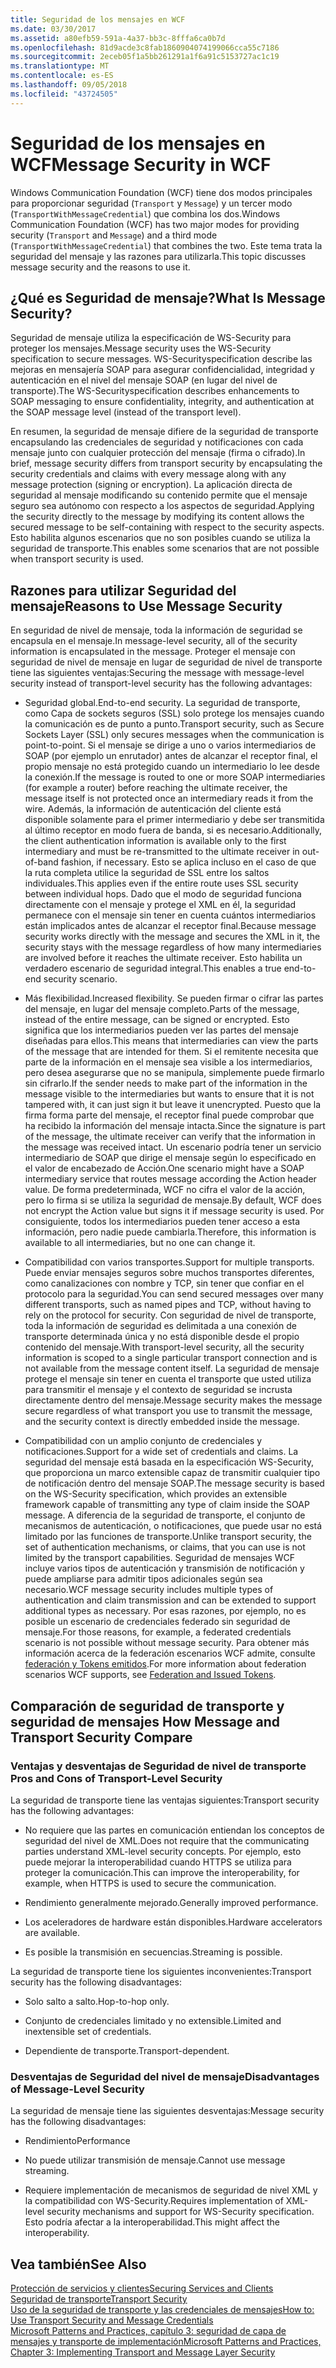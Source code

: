 ```yaml
---
title: Seguridad de los mensajes en WCF
ms.date: 03/30/2017
ms.assetid: a80efb59-591a-4a37-bb3c-8fffa6ca0b7d
ms.openlocfilehash: 81d9acde3c8fab1860904074199066cca55c7186
ms.sourcegitcommit: 2eceb05f1a5bb261291a1f6a91c5153727ac1c19
ms.translationtype: MT
ms.contentlocale: es-ES
ms.lasthandoff: 09/05/2018
ms.locfileid: "43724505"
---
```

# <a name="message-security-in-wcf"></a><span data-ttu-id="98d8b-102">Seguridad de los mensajes en WCF</span><span class="sxs-lookup"><span data-stu-id="98d8b-102">Message Security in WCF</span></span>
<span data-ttu-id="98d8b-103">Windows Communication Foundation (WCF) tiene dos modos principales para proporcionar seguridad (`Transport` y `Message`) y un tercer modo (`TransportWithMessageCredential`) que combina los dos.</span><span class="sxs-lookup"><span data-stu-id="98d8b-103">Windows Communication Foundation (WCF) has two major modes for providing security (`Transport` and `Message`) and a third mode (`TransportWithMessageCredential`) that combines the two.</span></span> <span data-ttu-id="98d8b-104">Este tema trata la seguridad del mensaje y las razones para utilizarla.</span><span class="sxs-lookup"><span data-stu-id="98d8b-104">This topic discusses message security and the reasons to use it.</span></span>  
  
## <a name="what-is-message-security"></a><span data-ttu-id="98d8b-105">¿Qué es Seguridad de mensaje?</span><span class="sxs-lookup"><span data-stu-id="98d8b-105">What Is Message Security?</span></span>  
 <span data-ttu-id="98d8b-106">Seguridad de mensaje utiliza la especificación de  WS-Security para proteger los mensajes.</span><span class="sxs-lookup"><span data-stu-id="98d8b-106">Message security uses the WS-Security specification to secure messages.</span></span> <span data-ttu-id="98d8b-107">WS-Securityspecification describe las mejoras en mensajería SOAP para asegurar confidencialidad, integridad y autenticación en el nivel del mensaje SOAP (en lugar del nivel de transporte).</span><span class="sxs-lookup"><span data-stu-id="98d8b-107">The WS-Securityspecification describes enhancements to SOAP messaging to ensure confidentiality, integrity, and authentication at the SOAP message level (instead of the transport level).</span></span>  
  
 <span data-ttu-id="98d8b-108">En resumen, la seguridad de mensaje difiere de la seguridad de transporte encapsulando las credenciales de seguridad y notificaciones con cada mensaje junto con cualquier protección del mensaje (firma o cifrado).</span><span class="sxs-lookup"><span data-stu-id="98d8b-108">In brief, message security differs from transport security by encapsulating the security credentials and claims with every message along with any message protection (signing or encryption).</span></span> <span data-ttu-id="98d8b-109">La aplicación directa de seguridad al mensaje modificando su contenido permite que el mensaje seguro sea autónomo con respecto a los aspectos de seguridad.</span><span class="sxs-lookup"><span data-stu-id="98d8b-109">Applying the security directly to the message by modifying its content allows the secured message to be self-containing with respect to the security aspects.</span></span> <span data-ttu-id="98d8b-110">Esto habilita algunos escenarios que no son posibles cuando se utiliza la seguridad de transporte.</span><span class="sxs-lookup"><span data-stu-id="98d8b-110">This enables some scenarios that are not possible when transport security is used.</span></span>  
  
## <a name="reasons-to-use-message-security"></a><span data-ttu-id="98d8b-111">Razones para utilizar Seguridad del mensaje</span><span class="sxs-lookup"><span data-stu-id="98d8b-111">Reasons to Use Message Security</span></span>  
 <span data-ttu-id="98d8b-112">En seguridad de nivel de mensaje, toda la información de seguridad se encapsula en el mensaje.</span><span class="sxs-lookup"><span data-stu-id="98d8b-112">In message-level security, all of the security information is encapsulated in the message.</span></span> <span data-ttu-id="98d8b-113">Proteger el mensaje con seguridad de nivel de mensaje en lugar de seguridad de nivel de transporte tiene las siguientes ventajas:</span><span class="sxs-lookup"><span data-stu-id="98d8b-113">Securing the message with message-level security instead of transport-level security has the following advantages:</span></span>  
  
-   <span data-ttu-id="98d8b-114">Seguridad global.</span><span class="sxs-lookup"><span data-stu-id="98d8b-114">End-to-end security.</span></span> <span data-ttu-id="98d8b-115">La seguridad de transporte, como Capa de sockets seguros (SSL) solo protege los mensajes cuando la comunicación es de punto a punto.</span><span class="sxs-lookup"><span data-stu-id="98d8b-115">Transport security, such as Secure Sockets Layer (SSL) only secures messages when the communication is point-to-point.</span></span> <span data-ttu-id="98d8b-116">Si el mensaje se dirige a uno o varios intermediarios de SOAP (por ejemplo un enrutador) antes de alcanzar el receptor final, el propio mensaje no está protegido cuando un intermediario lo lee desde la conexión.</span><span class="sxs-lookup"><span data-stu-id="98d8b-116">If the message is routed to one or more SOAP intermediaries (for example a router) before reaching the ultimate receiver, the message itself is not protected once an intermediary reads it from the wire.</span></span> <span data-ttu-id="98d8b-117">Además, la información de autenticación del cliente está disponible solamente para el primer intermediario y debe ser transmitida al último receptor en modo fuera de banda, si es necesario.</span><span class="sxs-lookup"><span data-stu-id="98d8b-117">Additionally, the client authentication information is available only to the first intermediary and must be re-transmitted to the ultimate receiver in out-of-band fashion, if necessary.</span></span> <span data-ttu-id="98d8b-118">Esto se aplica incluso en el caso de que la ruta completa utilice la seguridad de SSL entre los saltos individuales.</span><span class="sxs-lookup"><span data-stu-id="98d8b-118">This applies even if the entire route uses SSL security between individual hops.</span></span> <span data-ttu-id="98d8b-119">Dado que el modo de seguridad funciona directamente con el mensaje y protege el XML en él, la seguridad permanece con el mensaje sin tener en cuenta cuántos intermediarios están implicados antes de alcanzar el receptor final.</span><span class="sxs-lookup"><span data-stu-id="98d8b-119">Because message security works directly with the message and secures the XML in it, the security stays with the message regardless of how many intermediaries are involved before it reaches the ultimate receiver.</span></span> <span data-ttu-id="98d8b-120">Esto habilita un verdadero escenario de seguridad integral.</span><span class="sxs-lookup"><span data-stu-id="98d8b-120">This enables a true end-to-end security scenario.</span></span>  
  
-   <span data-ttu-id="98d8b-121">Más flexibilidad.</span><span class="sxs-lookup"><span data-stu-id="98d8b-121">Increased flexibility.</span></span> <span data-ttu-id="98d8b-122">Se pueden firmar o cifrar las partes del mensaje, en lugar del mensaje completo.</span><span class="sxs-lookup"><span data-stu-id="98d8b-122">Parts of the message, instead of the entire message, can be signed or encrypted.</span></span> <span data-ttu-id="98d8b-123">Esto significa que los intermediarios pueden ver las partes del mensaje diseñadas para ellos.</span><span class="sxs-lookup"><span data-stu-id="98d8b-123">This means that intermediaries can view the parts of the message that are intended for them.</span></span> <span data-ttu-id="98d8b-124">Si el remitente necesita que parte de la información en el mensaje sea visible a los intermediarios, pero desea asegurarse que no se manipula, simplemente puede firmarlo sin cifrarlo.</span><span class="sxs-lookup"><span data-stu-id="98d8b-124">If the sender needs to make part of the information in the message visible to the intermediaries but wants to ensure that it is not tampered with, it can just sign it but leave it unencrypted.</span></span> <span data-ttu-id="98d8b-125">Puesto que la firma forma parte del mensaje, el receptor final puede comprobar que ha recibido la información del mensaje intacta.</span><span class="sxs-lookup"><span data-stu-id="98d8b-125">Since the signature is part of the message, the ultimate receiver can verify that the information in the message was received intact.</span></span> <span data-ttu-id="98d8b-126">Un escenario podría tener un servicio intermediario de SOAP que dirige el mensaje según lo especificado en el valor de encabezado de Acción.</span><span class="sxs-lookup"><span data-stu-id="98d8b-126">One scenario might have a SOAP intermediary service that routes message according the Action header value.</span></span> <span data-ttu-id="98d8b-127">De forma predeterminada, WCF no cifra el valor de la acción, pero lo firma si se utiliza la seguridad de mensaje.</span><span class="sxs-lookup"><span data-stu-id="98d8b-127">By default, WCF does not encrypt the Action value but signs it if message security is used.</span></span> <span data-ttu-id="98d8b-128">Por consiguiente, todos los intermediarios pueden tener acceso a esta información, pero nadie puede cambiarla.</span><span class="sxs-lookup"><span data-stu-id="98d8b-128">Therefore, this information is available to all intermediaries, but no one can change it.</span></span>  
  
-   <span data-ttu-id="98d8b-129">Compatibilidad con varios transportes.</span><span class="sxs-lookup"><span data-stu-id="98d8b-129">Support for multiple transports.</span></span> <span data-ttu-id="98d8b-130">Puede enviar mensajes seguros sobre muchos transportes diferentes, como canalizaciones con nombre y TCP, sin tener que confiar en el protocolo para la seguridad.</span><span class="sxs-lookup"><span data-stu-id="98d8b-130">You can send secured messages over many different transports, such as named pipes and TCP, without having to rely on the protocol for security.</span></span> <span data-ttu-id="98d8b-131">Con seguridad de nivel de transporte, toda la información de seguridad es delimitada a una conexión de transporte determinada única y no está disponible desde el propio contenido del mensaje.</span><span class="sxs-lookup"><span data-stu-id="98d8b-131">With transport-level security, all the security information is scoped to a single particular transport connection and is not available from the message content itself.</span></span> <span data-ttu-id="98d8b-132">La seguridad de mensaje protege el mensaje sin tener en cuenta el transporte que usted utiliza para transmitir el mensaje y el contexto de seguridad se incrusta directamente dentro del mensaje.</span><span class="sxs-lookup"><span data-stu-id="98d8b-132">Message security makes the message secure regardless of what transport you use to transmit the message, and the security context is directly embedded inside the message.</span></span>  
  
-   <span data-ttu-id="98d8b-133">Compatibilidad con un amplio conjunto de credenciales y notificaciones.</span><span class="sxs-lookup"><span data-stu-id="98d8b-133">Support for a wide set of credentials and claims.</span></span> <span data-ttu-id="98d8b-134">La seguridad del mensaje está basada en la especificación WS-Security, que proporciona un marco extensible capaz de transmitir cualquier tipo de notificación dentro del mensaje SOAP.</span><span class="sxs-lookup"><span data-stu-id="98d8b-134">The message security is based on the WS-Security specification, which provides an extensible framework capable of transmitting any type of claim inside the SOAP message.</span></span> <span data-ttu-id="98d8b-135">A diferencia de la seguridad de transporte, el conjunto de mecanismos de autenticación, o notificaciones, que puede usar no está limitado por las funciones de transporte.</span><span class="sxs-lookup"><span data-stu-id="98d8b-135">Unlike transport security, the set of authentication mechanisms, or claims, that you can use is not limited by the transport capabilities.</span></span> <span data-ttu-id="98d8b-136">Seguridad de mensajes WCF incluye varios tipos de autenticación y transmisión de notificación y puede ampliarse para admitir tipos adicionales según sea necesario.</span><span class="sxs-lookup"><span data-stu-id="98d8b-136">WCF message security includes multiple types of authentication and claim transmission and can be extended to support additional types as necessary.</span></span> <span data-ttu-id="98d8b-137">Por esas razones, por ejemplo, no es posible un escenario de credenciales federado sin seguridad de mensaje.</span><span class="sxs-lookup"><span data-stu-id="98d8b-137">For those reasons, for example, a federated credentials scenario is not possible without message security.</span></span> <span data-ttu-id="98d8b-138">Para obtener más información acerca de la federación escenarios WCF admite, consulte [federación y Tokens emitidos](../../../../docs/framework/wcf/feature-details/federation-and-issued-tokens.md).</span><span class="sxs-lookup"><span data-stu-id="98d8b-138">For more information about federation scenarios WCF supports, see [Federation and Issued Tokens](../../../../docs/framework/wcf/feature-details/federation-and-issued-tokens.md).</span></span>  
  
## <a name="how-message-and-transport-security-compare"></a><span data-ttu-id="98d8b-139">Comparación de seguridad de transporte y seguridad de mensajes </span><span class="sxs-lookup"><span data-stu-id="98d8b-139">How Message and Transport Security Compare</span></span>  
  
### <a name="pros-and-cons-of-transport-level-security"></a><span data-ttu-id="98d8b-140">Ventajas y desventajas de Seguridad de nivel de transporte </span><span class="sxs-lookup"><span data-stu-id="98d8b-140">Pros and Cons of Transport-Level Security</span></span>  
 <span data-ttu-id="98d8b-141">La seguridad de transporte tiene las ventajas siguientes:</span><span class="sxs-lookup"><span data-stu-id="98d8b-141">Transport security has the following advantages:</span></span>  
  
-   <span data-ttu-id="98d8b-142">No requiere que las partes en comunicación entiendan los conceptos de seguridad del nivel de XML.</span><span class="sxs-lookup"><span data-stu-id="98d8b-142">Does not require that the communicating parties understand XML-level security concepts.</span></span> <span data-ttu-id="98d8b-143">Por ejemplo, esto puede mejorar la interoperabilidad cuando HTTPS se utiliza para proteger la comunicación.</span><span class="sxs-lookup"><span data-stu-id="98d8b-143">This can improve the interoperability, for example, when HTTPS is used to secure the communication.</span></span>  
  
-   <span data-ttu-id="98d8b-144">Rendimiento generalmente mejorado.</span><span class="sxs-lookup"><span data-stu-id="98d8b-144">Generally improved performance.</span></span>  
  
-   <span data-ttu-id="98d8b-145">Los aceleradores de hardware están disponibles.</span><span class="sxs-lookup"><span data-stu-id="98d8b-145">Hardware accelerators are available.</span></span>  
  
-   <span data-ttu-id="98d8b-146">Es posible la transmisión en secuencias.</span><span class="sxs-lookup"><span data-stu-id="98d8b-146">Streaming is possible.</span></span>  
  
 <span data-ttu-id="98d8b-147">La seguridad de transporte tiene los siguientes inconvenientes:</span><span class="sxs-lookup"><span data-stu-id="98d8b-147">Transport security has the following disadvantages:</span></span>  
  
-   <span data-ttu-id="98d8b-148">Solo salto a salto.</span><span class="sxs-lookup"><span data-stu-id="98d8b-148">Hop-to-hop only.</span></span>  
  
-   <span data-ttu-id="98d8b-149">Conjunto de credenciales limitado y no extensible.</span><span class="sxs-lookup"><span data-stu-id="98d8b-149">Limited and inextensible set of credentials.</span></span>  
  
-   <span data-ttu-id="98d8b-150">Dependiente de transporte.</span><span class="sxs-lookup"><span data-stu-id="98d8b-150">Transport-dependent.</span></span>  
  
### <a name="disadvantages-of-message-level-security"></a><span data-ttu-id="98d8b-151">Desventajas de Seguridad del nivel de mensaje</span><span class="sxs-lookup"><span data-stu-id="98d8b-151">Disadvantages of Message-Level Security</span></span>  
 <span data-ttu-id="98d8b-152">La seguridad de mensaje tiene las siguientes desventajas:</span><span class="sxs-lookup"><span data-stu-id="98d8b-152">Message security has the following disadvantages:</span></span>  
  
-   <span data-ttu-id="98d8b-153">Rendimiento</span><span class="sxs-lookup"><span data-stu-id="98d8b-153">Performance</span></span>  
  
-   <span data-ttu-id="98d8b-154">No puede utilizar transmisión de mensaje.</span><span class="sxs-lookup"><span data-stu-id="98d8b-154">Cannot use message streaming.</span></span>  
  
-   <span data-ttu-id="98d8b-155">Requiere implementación de mecanismos de seguridad de nivel XML y la compatibilidad con WS-Security.</span><span class="sxs-lookup"><span data-stu-id="98d8b-155">Requires implementation of XML-level security mechanisms and support for WS-Security specification.</span></span> <span data-ttu-id="98d8b-156">Esto podría afectar a la interoperabilidad.</span><span class="sxs-lookup"><span data-stu-id="98d8b-156">This might affect the interoperability.</span></span>  
  
## <a name="see-also"></a><span data-ttu-id="98d8b-157">Vea también</span><span class="sxs-lookup"><span data-stu-id="98d8b-157">See Also</span></span>  
 [<span data-ttu-id="98d8b-158">Protección de servicios y clientes</span><span class="sxs-lookup"><span data-stu-id="98d8b-158">Securing Services and Clients</span></span>](../../../../docs/framework/wcf/feature-details/securing-services-and-clients.md)  
 [<span data-ttu-id="98d8b-159">Seguridad de transporte</span><span class="sxs-lookup"><span data-stu-id="98d8b-159">Transport Security</span></span>](../../../../docs/framework/wcf/feature-details/transport-security.md)  
 [<span data-ttu-id="98d8b-160">Uso de la seguridad de transporte y las credenciales de mensajes</span><span class="sxs-lookup"><span data-stu-id="98d8b-160">How to: Use Transport Security and Message Credentials</span></span>](../../../../docs/framework/wcf/feature-details/how-to-use-transport-security-and-message-credentials.md)  
 [<span data-ttu-id="98d8b-161">Microsoft Patterns and Practices, capítulo 3: seguridad de capa de mensajes y transporte de implementación</span><span class="sxs-lookup"><span data-stu-id="98d8b-161">Microsoft Patterns and Practices, Chapter 3: Implementing Transport and Message Layer Security</span></span>](https://go.microsoft.com/fwlink/?LinkId=88897)
